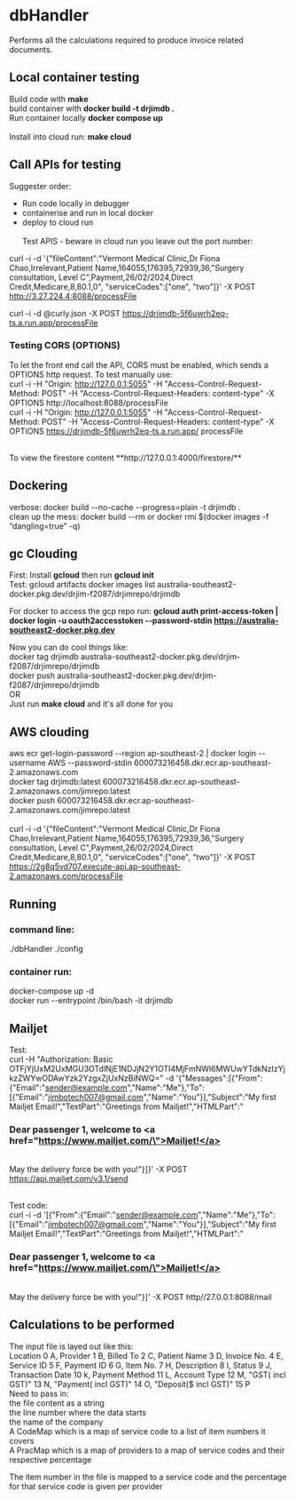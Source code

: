 # dbHandler
Performs all the calculations required to produce invoice related documents.<br> 

## Local container testing

Build code with **make** <br>
build container with **docker build -t drjimdb .** <br>
Run container locally **docker compose up** <br><br>
Install into cloud run: **make cloud**

## Call APIs for testing
Suggester order: 
* Run code locally in debugger
* containerise and run in local docker
* deploy to cloud run
<br><br>
Test APIS - beware in cloud run you leave out the port number: <br>

curl -i -d '{"fileContent":"Vermont Medical Clinic,Dr Fiona Chao,Irrelevant,Patient Name,164055,176395,72939,36,\"Surgery consultation, Level C\",Payment,26/02/2024,Direct Credit,Medicare,8,80.1,0", "serviceCodes":["one", "two"]}' -X POST http://3.27.224.4:8088/processFile <br>

curl -i -d @curly.json -X POST https://drjimdb-5f6uwrh2eq-ts.a.run.app/processFile<br>

### Testing CORS (OPTIONS)
To let the front end call the API, CORS must be enabled, which sends a OPTIONS http request. To test manually use: <br>
curl -i -H "Origin: http://127.0.0.1:5055" -H "Access-Control-Request-Method: POST" -H "Access-Control-Request-Headers: content-type" -X OPTIONS http://localhost:8088/processFile
 <br>
curl -i -H "Origin: http://127.0.0.1:5055" -H "Access-Control-Request-Method: POST" -H "Access-Control-Request-Headers: content-type" -X OPTIONS https://drjimdb-5f6uwrh2eq-ts.a.run.app/ processFile <br>

<br>
To view the firestore content **http://127.0.0.1:4000/firestore/**<br>

## Dockering
verbose: docker build --no-cache --progress=plain -t drjimdb . <br>
clean up the mess: docker build --rm or docker rmi $(docker images -f “dangling=true” -q) <br>

## gc Clouding
First: Install **gcloud** then run **gcloud init** <br>
Test: gcloud artifacts docker images list  australia-southeast2-docker.pkg.dev/drjim-f2087/drjimrepo/drjimdb <br>

For docker to access the gcp repo run: **gcloud auth print-access-token | docker login -u oauth2accesstoken --password-stdin https://australia-southeast2-docker.pkg.dev**

Now you can do cool things like: <br>
docker tag drjimdb australia-southeast2-docker.pkg.dev/drjim-f2087/drjimrepo/drjimdb <br>
docker push australia-southeast2-docker.pkg.dev/drjim-f2087/drjimrepo/drjimdb <br>
OR <br>
Just run **make cloud** and it's all done for you <br>

## AWS clouding
aws ecr get-login-password --region ap-southeast-2 | docker login --username AWS --password-stdin 600073216458.dkr.ecr.ap-southeast-2.amazonaws.com <br>
docker tag drjimdb:latest 600073216458.dkr.ecr.ap-southeast-2.amazonaws.com/jimrepo:latest <br>
docker push 600073216458.dkr.ecr.ap-southeast-2.amazonaws.com/jimrepo:latest <br>
<br>
curl -i -d '{"fileContent":"Vermont Medical Clinic,Dr Fiona Chao,Irrelevant,Patient Name,164055,176395,72939,36,\"Surgery consultation, Level C\",Payment,26/02/2024,Direct Credit,Medicare,8,80.1,0", "serviceCodes":["one", "two"]}' -X POST https://2g8q5vd707.execute-api.ap-southeast-2.amazonaws.com/processFile<br>

## Running
### command line:
./dbHandler ./config <br>
### container run:
docker-compose up -d<br>
docker run --entrypoint /bin/bash -it drjimdb <br>

## Mailjet
Test: <br>
curl -H "Authorization: Basic OTFjYjUxM2UxMGU3OTdlNjE1NDJjN2Y1OTI4MjFmNWI6MWUwYTdkNzIzYjkzZWYwODAwYzk2YzgxZjUxNzBiNWQ=" -d '{"Messages":[{"From":{"Email":"sender@example.com","Name":"Me"},"To":[{"Email":"jimbotech007@gmail.com","Name":"You"}],"Subject":"My first Mailjet Email!","TextPart":"Greetings from Mailjet!","HTMLPart":"<h3>Dear passenger 1, welcome to <a href=\"https://www.mailjet.com/\">Mailjet!</a></h3><br />May the delivery force be with you!"}]}' -X POST https://api.mailjet.com/v3.1/send <br><br>

Test code:<br>
curl -i -d '[{"From":{"Email":"sender@example.com","Name":"Me"},"To":[{"Email":"jimbotech007@gmail.com","Name":"You"}],"Subject":"My first Mailjet Email!","TextPart":"Greetings from Mailjet!","HTMLPart":"<h3>Dear passenger 1, welcome to <a href=\"https://www.mailjet.com/\">Mailjet!</a></h3><br />May the delivery force be with you!"}]' -X POST http//27.0.0.1:8088/mail<br>

## Calculations to be performed
The input file is layed out like this:<br>
Location 0 A, Provider 1 B, Billed To 2 C, Patient Name 3 D, Invoice No. 4 E, Service ID 5 F, Payment ID 6 G, Item No. 7 H, Description 8 I, Status 9 J, Transaction Date 10 k, Payment Method 11 L, Account Type 12 M, "GST( incl GST)" 13 N, "Payment( incl GST)" 14 O, "Deposit($ incl GST)" 15 P<br>
Need to pass in: <br>
the file content as a string<br>
the line number where the data starts<br>
the name of the company <br>
A CodeMap which is a map of service code to a list of item numbers it covers<br>
A PracMap which is a map of providers to a map of service codes and their respective percentage<br>

The item number in the file is mapped to a service code and the percentage for that service code is given per provider<br>

